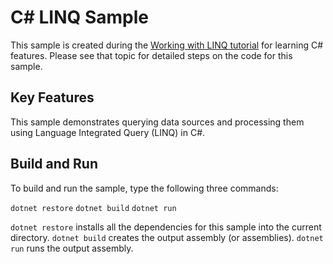 C# LINQ Sample
================

This sample is created during the [Working with LINQ tutorial](https://docs.microsoft.com/dotnet/articles/csharp/tutorials/working-with-linq)
for learning C# features. Please see that topic for detailed steps on the code
for this sample.

Key Features
------------

This sample demonstrates querying data sources and processing them using
Language Integrated Query (LINQ) in C#.

Build and Run
-------------

To build and run the sample, type the following three commands:

`dotnet restore`
`dotnet build`
`dotnet run`

`dotnet restore` installs all the dependencies for this sample into the current directory.
`dotnet build` creates the output assembly (or assemblies).
`dotnet run` runs the output assembly.
